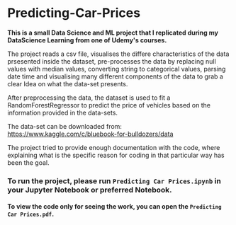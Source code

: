 # Predicting-Car-Prices

**This is a small Data Science and ML project that I replicated during my DataScience Learning from one of Udemy's courses.**

The project reads a csv file, visualises the differe characteristics of the data prsesented inside the dataset, pre-processes the data by replacing null values with median values, converting string to categorical values, parsing date time and visualising many different components of the data to grab a clear Idea on what the data-set presents.


After preprocessing the data, the dataset is used to fit a RandomForestRegressor to predict the price of vehicles based on the information provided in the data-sets.

The data-set can be downloaded from: https://www.kaggle.com/c/bluebook-for-bulldozers/data


The project tried to provide enough documentation with the code, where explaining what is the specific reason for coding in that particular way has been the goal.

### To run the project, please run `Predicting Car Prices.ipynb` in your Jupyter Notebook or preferred Notebook. 
#### To view the code only for seeing the work, you can open the `Predicting Car Prices.pdf`. 




